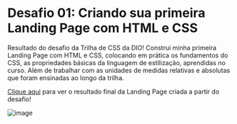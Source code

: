 # Desafio 01: Criando sua primeira Landing Page com HTML e CSS

Resultado do desafio da Trilha de CSS da DIO! Construi minha primeira Landing Page com HTML e CSS, colocando em prática os fundamentos do CSS,
as propriedades básicas da linguagem de estilização, aprendidas no curso. Além de trabalhar com as unidades de medidas relativas e absolutas que foram ensinadas ao longo da trilha.

[Clique aqui](https://hyants.github.io/desafio-landing-page/) para ver o resultado final da Landing Page criada a partir do desafio!

![image](https://user-images.githubusercontent.com/55519539/183538055-6cce606c-7d1d-4d15-a4be-ffeb5b37c956.png)
